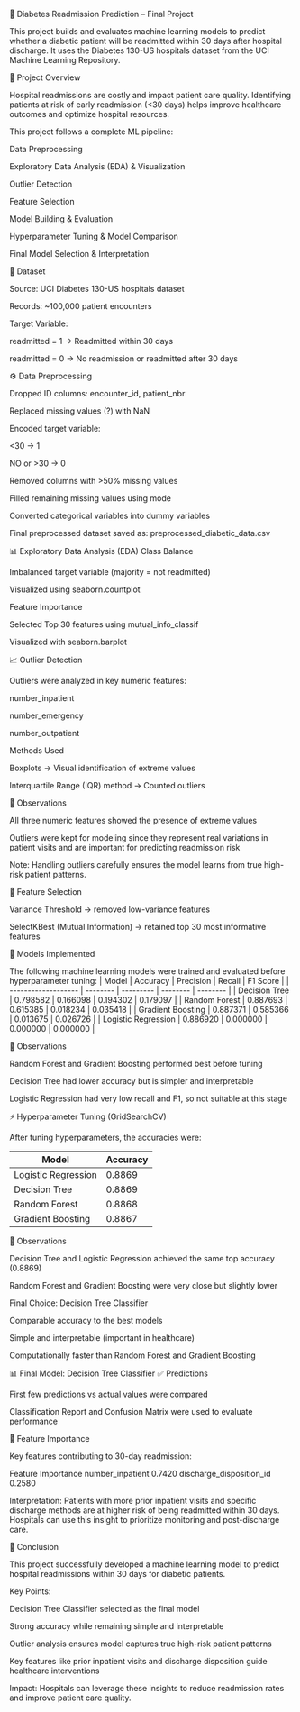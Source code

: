 🏥 Diabetes Readmission Prediction – Final Project

This project builds and evaluates machine learning models to predict whether a diabetic patient will be readmitted within 30 days after hospital discharge. It uses the Diabetes 130-US hospitals dataset from the UCI Machine Learning Repository.

📌 Project Overview

Hospital readmissions are costly and impact patient care quality. Identifying patients at risk of early readmission (<30 days) helps improve healthcare outcomes and optimize hospital resources.

This project follows a complete ML pipeline:

Data Preprocessing

Exploratory Data Analysis (EDA) & Visualization

Outlier Detection

Feature Selection

Model Building & Evaluation

Hyperparameter Tuning & Model Comparison

Final Model Selection & Interpretation

📂 Dataset

Source: UCI Diabetes 130-US hospitals dataset

Records: ~100,000 patient encounters

Target Variable:

readmitted = 1 → Readmitted within 30 days

readmitted = 0 → No readmission or readmitted after 30 days

⚙️ Data Preprocessing

Dropped ID columns: encounter_id, patient_nbr

Replaced missing values (?) with NaN

Encoded target variable:

<30 → 1

NO or >30 → 0

Removed columns with >50% missing values

Filled remaining missing values using mode

Converted categorical variables into dummy variables

Final preprocessed dataset saved as: preprocessed_diabetic_data.csv

📊 Exploratory Data Analysis (EDA)
Class Balance

Imbalanced target variable (majority = not readmitted)

Visualized using seaborn.countplot

Feature Importance

Selected Top 30 features using mutual_info_classif

Visualized with seaborn.barplot

📈 Outlier Detection

Outliers were analyzed in key numeric features:

number_inpatient

number_emergency

number_outpatient

Methods Used

Boxplots → Visual identification of extreme values

Interquartile Range (IQR) method → Counted outliers

🔎 Observations

All three numeric features showed the presence of extreme values

Outliers were kept for modeling since they represent real variations in patient visits and are important for predicting readmission risk

Note: Handling outliers carefully ensures the model learns from true high-risk patient patterns.

🔑 Feature Selection

Variance Threshold → removed low-variance features

SelectKBest (Mutual Information) → retained top 30 most informative features

🤖 Models Implemented

The following machine learning models were trained and evaluated before hyperparameter tuning:
| Model               | Accuracy | Precision | Recall   | F1 Score |
| ------------------- | -------- | --------- | -------- | -------- |
| Decision Tree       | 0.798582 | 0.166098  | 0.194302 | 0.179097 |
| Random Forest       | 0.887693 | 0.615385  | 0.018234 | 0.035418 |
| Gradient Boosting   | 0.887371 | 0.585366  | 0.013675 | 0.026726 |
| Logistic Regression | 0.886920 | 0.000000  | 0.000000 | 0.000000 |


🔎 Observations

Random Forest and Gradient Boosting performed best before tuning

Decision Tree had lower accuracy but is simpler and interpretable

Logistic Regression had very low recall and F1, so not suitable at this stage

⚡ Hyperparameter Tuning (GridSearchCV)

After tuning hyperparameters, the accuracies were:

| Model               | Accuracy |
| ------------------- | -------- |
| Logistic Regression | 0.8869   |
| Decision Tree       | 0.8869   |
| Random Forest       | 0.8868   |
| Gradient Boosting   | 0.8867   |

🔎 Observations

Decision Tree and Logistic Regression achieved the same top accuracy (0.8869)

Random Forest and Gradient Boosting were very close but slightly lower

Final Choice: Decision Tree Classifier

Comparable accuracy to the best models

Simple and interpretable (important in healthcare)

Computationally faster than Random Forest and Gradient Boosting

📊 Final Model: Decision Tree Classifier
✅ Predictions

First few predictions vs actual values were compared

Classification Report and Confusion Matrix were used to evaluate performance

🌟 Feature Importance

Key features contributing to 30-day readmission:

Feature	Importance
number_inpatient	0.7420
discharge_disposition_id	0.2580

Interpretation:
Patients with more prior inpatient visits and specific discharge methods are at higher risk of being readmitted within 30 days. Hospitals can use this insight to prioritize monitoring and post-discharge care.

🎯 Conclusion

This project successfully developed a machine learning model to predict hospital readmissions within 30 days for diabetic patients.

Key Points:

Decision Tree Classifier selected as the final model

Strong accuracy while remaining simple and interpretable

Outlier analysis ensures model captures true high-risk patient patterns

Key features like prior inpatient visits and discharge disposition guide healthcare interventions

Impact: Hospitals can leverage these insights to reduce readmission rates and improve patient care quality.
